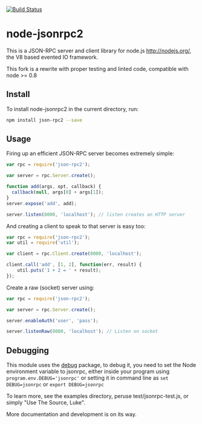 [![Build Status](https://travis-ci.org/pocesar/node-jsonrpc2.png?branch=master)](https://travis-ci.org/pocesar/node-jsonrpc2)

# node-jsonrpc2

This is a JSON-RPC server and client library for node.js <http://nodejs.org/>,
the V8 based evented IO framework.

This fork is a rewrite with proper testing and linted code, compatible with node >= 0.8

## Install

To install node-jsonrpc2 in the current directory, run:

```bash
npm install json-rpc2 --save
```

## Usage

Firing up an efficient JSON-RPC server becomes extremely simple:

```js
var rpc = require('json-rpc2');

var server = rpc.Server.create();

function add(args, opt, callback) {
  callback(null, args[0] + args[1]);
}
server.expose('add', add);

server.listen(8000, 'localhost'); // listen creates an HTTP server
```

And creating a client to speak to that server is easy too:

```js
var rpc = require('json-rpc2');
var util = require('util');

var client = rpc.Client.create(8000, 'localhost');

client.call('add', [1, 2], function(err, result) {
    util.puts('1 + 2 = ' + result);
});
```

Create a raw (socket) server using:

```js
var rpc = require('json-rpc2');

var server = rpc.Server.create();

server.enableAuth('user', 'pass');

server.listenRaw(8080, 'localhost'); // Listen on socket

```

## Debugging

This module uses the [debug](http://github.com) package, to debug it, you need to set the Node
environment variable to jsonrpc, either inside your program using `program.env.DEBUG='jsonrpc'`
or setting it in command line as `set DEBUG=jsonrpc` or `export DEBUG=jsonrpc`


To learn more, see the examples directory, peruse test/jsonrpc-test.js, or
simply "Use The Source, Luke".

More documentation and development is on its way.

